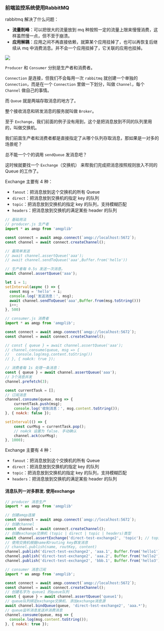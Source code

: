### 前端监控系统使用RabbitMQ

rabbitmq 解决了什么问题：

- **流量削峰**：可以把很大的流量放到 mq 种按照一定的流量上限来慢慢消费，这样虽然慢一点，但不至于崩溃。
- **应用解耦**：应用之间不再直接依赖，就算某个应用挂掉了，也可以再恢复后继续从 mq 中消费消息。并不会一个应用挂掉了，它关联的应用也挂掉。

<img src="https://p9-juejin.byteimg.com/tos-cn-i-k3u1fbpfcp/a89ebbdbe9054f698d926b10a1476e0b~tplv-k3u1fbpfcp-jj-mark:1512:0:0:0:q75.awebp" />

`Producer` 和 `Consumer` 分别是生产者和消费者。

`Connection` 是连接，但我们不会每用一次 `rabbitmq` 就创建一个单独的 `Connection`，而是在一个 `Connection` 里做一下划分，叫做 `Channel`，每个 `Channel` 做自己的事情。

而 `Queue` 就是两端存取消息的地方了。

整个接收消息和转发消息的服务就叫做 `Broker`。

至于 `Exchange`，我们前面的例子没有用到，这个是把消息放到不同的队列里用的，叫做交换机。

我们前面生产者和消费者都是直接指定了从哪个队列存取消息，那如果是一对多的场景呢？

总不能一个个的调用 `sendQueue` 发消息吧？

这时候就要找一个 `Exchange`（交换机） 来帮我们完成把消息按照规则放入不同的 Queue 的工作了。

Exchange 主要有 4 种：

- `fanout`：把消息放到这个交换机的所有 Queue
- `direct`：把消息放到交换机的指定 key 的队列
- `topic`：把消息放到交换机的指定 key 的队列，支持模糊匹配
- `headers`：把消息放到交换机的满足某些 header 的队列

```js
// 基础用法
// producer.js 生产者
import * as amqp from 'amqplib'

const connect = await amqp.connect(`amqp://localhost:5672`);
const channel = await connect.createChannel();

// 最简单发送
// await channel.assertQueue('aaa');
// await channel.sendToQueue('aaa',Buffer.from('hello'))

// 生产者每 0.5s 发送一次消息。
await channel.assertQueue('aaa');

let i = 1;
setInterval(async () => {
  const msg = 'hello' + i;
  console.log('发送消息：', msg);
  await channel.sendToQueue('aaa',Buffer.from(msg.toString()))
  i++;
}, 500)

// consumer.js 消费者
import * as amqp from 'amqplib';

const connect = await amqp.connect(`amqp://localhost:5672`);
const channel = await connect.createChannel();

// const { queue } = await channel.assertQueue('aaa');
// channel.consume(queue, msg => {
//   console.log(msg.content.toString())
// }, { noAck: true });

// 消费者每 1s 处理一条消息：
const { queue } = await channel.assertQueue('aaa');
// 3个消息并发
channel.prefetch(3);

const currentTask = [];
// 订阅消息
channel.consume(queue, msg => {
    currentTask.push(msg);
    console.log('收到消息：', msg.content.toString());
}, { noAck: false });

setInterval(() => {
    const curMsg = currentTask.pop();
    // noAck 设置为 false. 手动确认
    channel.ack(curMsg);
}, 1000);
```

Exchange 主要有 4 种：

- `fanout`：把消息放到这个交换机的所有 Queue
- `direct`：把消息放到交换机的指定 key 的队列
- `topic`：把消息放到交换机的指定 key 的队列，支持模糊匹配
- `headers`：把消息放到交换机的满足某些 header 的队列

#### 消息队列一对多群发. 使用exchange
```js
// producer 消息生产
import * as amqp from 'amqplib'

// 创建amqp连接
const connect = await amqp.connect(`amqp://localhost:5672`);
// 创建channel
const channel = await connect.createChannel();
// 创建exchange交换机 (topic | direct | topic | headers)类型
await channel.assertExchange('direct-test-exchange2', 'topic'); // topic | direct | topic | headers
// 使用交换机根据name和routing key群发消息
// channel.publish(name, routKey, content)
channel.publish('direct-test-exchange2', 'aaa.1', Buffer.from('hello1'))
channel.publish('direct-test-exchange2', 'aaa.2', Buffer.from('hello2'))
channel.publish('direct-test-exchange2', 'bbb.1', Buffer.from('hello3'))

// consumer 消息订阅
import * as amqp from 'amqplib';

const connect = await amqp.connect(`amqp://localhost:5672`);
const channel = await connect.createChannel();
// 创建名字为 queue1 的queue队列
const { queue } = await channel.assertQueue('queue1');
// queue队列绑定exchange交换机. 添加exchange消息源
await channel.bindQueue(queue, 'direct-test-exchange2', 'aaa.*');
// queue监听消息发送并消费消息
channel.consume(queue, msg => {
  console.log(msg.content.toString());
}, { noAck: true });
```
